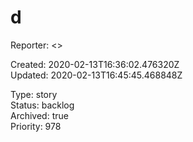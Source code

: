 # d

Reporter:  <>  

Created: 2020-02-13T16:36:02.476320Z  
Updated: 2020-02-13T16:45:45.468848Z

Type: story  
Status: backlog  
Archived: true  
Priority: 978
